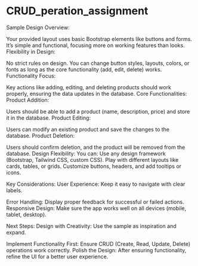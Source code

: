 # CRUD_peration_assignment
Sample Design Overview:

Your provided layout uses basic Bootstrap elements like buttons and forms. It’s simple and functional, focusing more on working features than looks.
Flexibility in Design:

No strict rules on design. You can change button styles, layouts, colors, or fonts as long as the core functionality (add, edit, delete) works.
Functionality Focus:

Key actions like adding, editing, and deleting products should work properly, ensuring the data updates in the database.
Core Functionalities:
Product Addition:

Users should be able to add a product (name, description, price) and store it in the database.
Product Editing:

Users can modify an existing product and save the changes to the database.
Product Deletion:

Users should confirm deletion, and the product will be removed from the database.
Design Flexibility:
You can:
Use any design framework (Bootstrap, Tailwind CSS, custom CSS).
Play with different layouts like cards, tables, or grids.
Customize buttons, headers, and add tooltips or icons.

Key Considerations:
User Experience: Keep it easy to navigate with clear labels.

Error Handling: Display proper feedback for successful or failed actions.
Responsive Design: Make sure the app works well on all devices (mobile, tablet, desktop).

Next Steps:
Design with Creativity: Use the sample as inspiration and expand.

Implement Functionality First: Ensure CRUD (Create, Read, Update, Delete) operations work correctly.
Polish the Design: After ensuring functionality, refine the UI for a better user experience.





